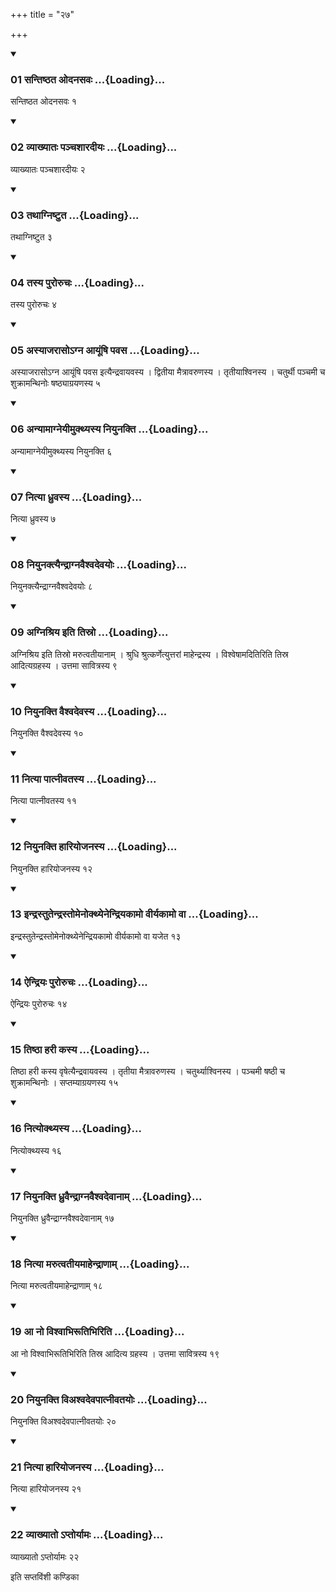 +++
title = "२७"

+++

<div class="js_include" includetitle="true" newlevelforh1="3" unfilled="" url="/vedAH_yajuH/taittirIyam/sUtram/ApastambaH/shrautam/vishvAsa-prastutiH/22/27/01_santiShThata_odanasavaH.md">
<details open><summary><h3>01 सन्तिष्ठत ओदनसवः ...{Loading}...</h3></summary>

सन्तिष्ठत ओदनसवः १
</details>
</div>


<div class="js_include" includetitle="true" newlevelforh1="3" unfilled="" url="/vedAH_yajuH/taittirIyam/sUtram/ApastambaH/shrautam/vishvAsa-prastutiH/22/27/02_vyAkhyAtaH_panchashAradIyaH.md">
<details open><summary><h3>02 व्याख्यातः पञ्चशारदीयः ...{Loading}...</h3></summary>

व्याख्यातः पञ्चशारदीयः २
</details>
</div>


<div class="js_include" includetitle="true" newlevelforh1="3" unfilled="" url="/vedAH_yajuH/taittirIyam/sUtram/ApastambaH/shrautam/vishvAsa-prastutiH/22/27/03_tathAgniShTuta.md">
<details open><summary><h3>03 तथाग्निष्टुत ...{Loading}...</h3></summary>

तथाग्निष्टुत ३
</details>
</div>


<div class="js_include" includetitle="true" newlevelforh1="3" unfilled="" url="/vedAH_yajuH/taittirIyam/sUtram/ApastambaH/shrautam/vishvAsa-prastutiH/22/27/04_tasya_puroruchaH.md">
<details open><summary><h3>04 तस्य पुरोरुचः ...{Loading}...</h3></summary>

तस्य पुरोरुचः ४
</details>
</div>


<div class="js_include" includetitle="true" newlevelforh1="3" unfilled="" url="/vedAH_yajuH/taittirIyam/sUtram/ApastambaH/shrautam/vishvAsa-prastutiH/22/27/05_asyAjarAso-gna_AyUMShi_pavasa.md">
<details open><summary><h3>05 अस्याजरासोऽग्न आयूंषि पवस ...{Loading}...</h3></summary>

अस्याजरासोऽग्न आयूंषि पवस इत्यैन्द्रवायवस्य । द्वितीया मैत्रावरुणस्य । तृतीयाश्विनस्य । चतुर्थी पञ्चमी च शुक्रामन्थिनोः षष्ठ्याग्रयणस्य ५
</details>
</div>


<div class="js_include" includetitle="true" newlevelforh1="3" unfilled="" url="/vedAH_yajuH/taittirIyam/sUtram/ApastambaH/shrautam/vishvAsa-prastutiH/22/27/06_anyAmAgneyImukthyasya_niyunakti.md">
<details open><summary><h3>06 अन्यामाग्नेयीमुक्थ्यस्य नियुनक्ति ...{Loading}...</h3></summary>

अन्यामाग्नेयीमुक्थ्यस्य नियुनक्ति ६
</details>
</div>


<div class="js_include" includetitle="true" newlevelforh1="3" unfilled="" url="/vedAH_yajuH/taittirIyam/sUtram/ApastambaH/shrautam/vishvAsa-prastutiH/22/27/07_nityA_dhruvasya.md">
<details open><summary><h3>07 नित्या ध्रुवस्य ...{Loading}...</h3></summary>

नित्या ध्रुवस्य ७
</details>
</div>


<div class="js_include" includetitle="true" newlevelforh1="3" unfilled="" url="/vedAH_yajuH/taittirIyam/sUtram/ApastambaH/shrautam/vishvAsa-prastutiH/22/27/08_niyunaktyaindrAgnavaishvadevayoH.md">
<details open><summary><h3>08 नियुनक्त्यैन्द्राग्नवैश्वदेवयोः ...{Loading}...</h3></summary>

नियुनक्त्यैन्द्राग्नवैश्वदेवयोः ८
</details>
</div>


<div class="js_include" includetitle="true" newlevelforh1="3" unfilled="" url="/vedAH_yajuH/taittirIyam/sUtram/ApastambaH/shrautam/vishvAsa-prastutiH/22/27/09_agnishriya_iti_tisro.md">
<details open><summary><h3>09 अग्निश्रिय इति तिस्रो ...{Loading}...</h3></summary>

अग्निश्रिय इति तिस्रो मरुत्वतीयानाम् । श्रुधि श्रुत्कर्णेत्युत्तरां माहेन्द्रस्य । विश्वेषामदितिरिति तिस्र आदित्यग्रहस्य । उत्तमा सावित्रस्य ९
</details>
</div>


<div class="js_include" includetitle="true" newlevelforh1="3" unfilled="" url="/vedAH_yajuH/taittirIyam/sUtram/ApastambaH/shrautam/vishvAsa-prastutiH/22/27/10_niyunakti_vaishvadevasya.md">
<details open><summary><h3>10 नियुनक्ति वैश्वदेवस्य ...{Loading}...</h3></summary>

नियुनक्ति वैश्वदेवस्य १०
</details>
</div>


<div class="js_include" includetitle="true" newlevelforh1="3" unfilled="" url="/vedAH_yajuH/taittirIyam/sUtram/ApastambaH/shrautam/vishvAsa-prastutiH/22/27/11_nityA_pAtnIvatasya.md">
<details open><summary><h3>11 नित्या पात्नीवतस्य ...{Loading}...</h3></summary>

नित्या पात्नीवतस्य ११
</details>
</div>


<div class="js_include" includetitle="true" newlevelforh1="3" unfilled="" url="/vedAH_yajuH/taittirIyam/sUtram/ApastambaH/shrautam/vishvAsa-prastutiH/22/27/12_niyunakti_hAriyojanasya.md">
<details open><summary><h3>12 नियुनक्ति हारियोजनस्य ...{Loading}...</h3></summary>

नियुनक्ति हारियोजनस्य १२
</details>
</div>


<div class="js_include" includetitle="true" newlevelforh1="3" unfilled="" url="/vedAH_yajuH/taittirIyam/sUtram/ApastambaH/shrautam/vishvAsa-prastutiH/22/27/13_indrastutendrastomenokthyenendriyakAmo_vIryakAmo_vA.md">
<details open><summary><h3>13 इन्द्रस्तुतेन्द्रस्तोमेनोक्थ्येनेन्द्रियकामो वीर्यकामो वा ...{Loading}...</h3></summary>

इन्द्रस्तुतेन्द्रस्तोमेनोक्थ्येनेन्द्रियकामो वीर्यकामो वा यजेत १३
</details>
</div>


<div class="js_include" includetitle="true" newlevelforh1="3" unfilled="" url="/vedAH_yajuH/taittirIyam/sUtram/ApastambaH/shrautam/vishvAsa-prastutiH/22/27/14_aindriyaH_puroruchaH.md">
<details open><summary><h3>14 ऐन्द्रियः पुरोरुचः ...{Loading}...</h3></summary>

ऐन्द्रियः पुरोरुचः १४
</details>
</div>


<div class="js_include" includetitle="true" newlevelforh1="3" unfilled="" url="/vedAH_yajuH/taittirIyam/sUtram/ApastambaH/shrautam/vishvAsa-prastutiH/22/27/15_tiShThA_harI_kasya.md">
<details open><summary><h3>15 तिष्ठा हरी कस्य ...{Loading}...</h3></summary>

तिष्ठा हरी कस्य वृषेत्यैन्द्रवायवस्य । तृतीया मैत्रावरुणस्य । चतुर्थ्याश्विनस्य । पञ्चमी षष्ठी च शुक्रामन्थिनोः । सप्तम्याग्रयणस्य १५
</details>
</div>


<div class="js_include" includetitle="true" newlevelforh1="3" unfilled="" url="/vedAH_yajuH/taittirIyam/sUtram/ApastambaH/shrautam/vishvAsa-prastutiH/22/27/16_nityokthyasya.md">
<details open><summary><h3>16 नित्योक्थ्यस्य ...{Loading}...</h3></summary>

नित्योक्थ्यस्य १६
</details>
</div>


<div class="js_include" includetitle="true" newlevelforh1="3" unfilled="" url="/vedAH_yajuH/taittirIyam/sUtram/ApastambaH/shrautam/vishvAsa-prastutiH/22/27/17_niyunakti_dhruvaindrAgnavaishvadevAnAm.md">
<details open><summary><h3>17 नियुनक्ति ध्रुवैन्द्राग्नवैश्वदेवानाम् ...{Loading}...</h3></summary>

नियुनक्ति ध्रुवैन्द्राग्नवैश्वदेवानाम् १७
</details>
</div>


<div class="js_include" includetitle="true" newlevelforh1="3" unfilled="" url="/vedAH_yajuH/taittirIyam/sUtram/ApastambaH/shrautam/vishvAsa-prastutiH/22/27/18_nityA_marutvatIyamAhendrANAm.md">
<details open><summary><h3>18 नित्या मरुत्वतीयमाहेन्द्राणाम् ...{Loading}...</h3></summary>

नित्या मरुत्वतीयमाहेन्द्राणाम् १८
</details>
</div>


<div class="js_include" includetitle="true" newlevelforh1="3" unfilled="" url="/vedAH_yajuH/taittirIyam/sUtram/ApastambaH/shrautam/vishvAsa-prastutiH/22/27/19_A_no_vishvAbhirUtibhiriti.md">
<details open><summary><h3>19 आ नो विश्वाभिरूतिभिरिति ...{Loading}...</h3></summary>

आ नो विश्वाभिरूतिभिरिति तिस्र आदित्य ग्रहस्य । उत्तमा सावित्रस्य १९
</details>
</div>


<div class="js_include" includetitle="true" newlevelforh1="3" unfilled="" url="/vedAH_yajuH/taittirIyam/sUtram/ApastambaH/shrautam/vishvAsa-prastutiH/22/27/20_niyunakti_viashvadevapAtnIvatayoH.md">
<details open><summary><h3>20 नियुनक्ति विअश्वदेवपात्नीवतयोः ...{Loading}...</h3></summary>

नियुनक्ति विअश्वदेवपात्नीवतयोः २०
</details>
</div>


<div class="js_include" includetitle="true" newlevelforh1="3" unfilled="" url="/vedAH_yajuH/taittirIyam/sUtram/ApastambaH/shrautam/vishvAsa-prastutiH/22/27/21_nityA_hAriyojanasya.md">
<details open><summary><h3>21 नित्या हारियोजनस्य ...{Loading}...</h3></summary>

नित्या हारियोजनस्य २१
</details>
</div>


<div class="js_include" includetitle="true" newlevelforh1="3" unfilled="" url="/vedAH_yajuH/taittirIyam/sUtram/ApastambaH/shrautam/vishvAsa-prastutiH/22/27/22_vyAkhyAto.aptoryAmaH.md">
<details open><summary><h3>22 व्याख्यातो ऽप्तोर्यामः ...{Loading}...</h3></summary>

व्याख्यातो ऽप्तोर्यामः २२
</details>
</div>



  
इति सप्तविंशी कण्डिका 
